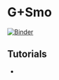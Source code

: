 # G+Smo

[![Binder](https://mybinder.org/badge_logo.svg)](https://mybinder.org/v2/gh/gismo/notebooks/master)

## Tutorials

- 
